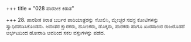 +++
title = "028 ಪಾರಶೀಕ ಕಿರಾತ"

+++
28. ಪಾರಶೀಕ ಕಿರಾತ ಬರ್ಬರ ಪಾರಿಯಾತ್ರರನ್ನು ಸೋಲಿಸಿ, ಮ್ಲೇಚ್ಛರ ಸಹಸ್ರ ಕೋಟಿಗಳನ್ನು ಸ್ವಾಧಿನಪಡಿಸಿಕೊಂಡನು.  ಅನಂತರ ಕ್ಷಾರಕರು, ಹೂಣಕರು, ಡೊಕ್ಕರು, ಪಾರಕರು ಹಾಗೂ ಖುರಸಾಣರ ರಾಜರೊಡನೆ ಅರ್ಭಟದಿಂದ ಹೋರಾಡಿ ಅವರಿಂದ ಸಕಲ ವಸ್ತುಗಳನ್ನು ಪಡೆದ.